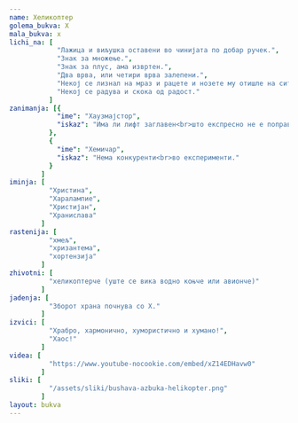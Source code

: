```yaml
---
name: Хеликоптер
golema_bukva: Х
mala_bukva: х
lichi_na: [
            "Лажица и виљушка оставени во чинијата по добар ручек.",
            "Знак за множење.",
            "Знак за плус, ама извртен.",
            "Два врва, или четири врва залепени.",
            "Некој се лизнал на мраз и рацете и нозете му отишле на сите страни.",
            "Некој се радува и скока од радост."
          ]
zanimanja: [{
            "ime": "Хаузмајстор",
            "iskaz": "Има ли лифт заглавен<br>што експресно не е поправен?"
          },
          {
            "ime": "Хемичар",
            "iskaz": "Нема конкуренти<br>во експерименти."
          }
        ]
iminja: [
          "Христина",
          "Харалампие",
          "Христијан",
          "Хранислава"
        ]
rastenija: [
          "хмељ",
          "хризантема",
          "хортензија"
        ]
zhivotni: [
          "хеликоптерче (уште се вика водно коњче или авионче)"
        ]
jadenja: [
          "Зборот храна почнува со Х."
        ]
izvici: [
          "Храбро, хармонично, хумористично и хумано!",
          "Хаос!"
        ]
videa: [
          "https://www.youtube-nocookie.com/embed/xZ14EDHavw0"
        ]
sliki: [
          "/assets/sliki/bushava-azbuka-helikopter.png"
        ]
layout: bukva
---
```

